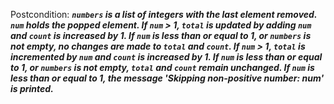 Postcondition: ***`numbers` is a list of integers with the last element removed. `num` holds the popped element. If `num` > 1, `total` is updated by adding `num` and `count` is increased by 1. If `num` is less than or equal to 1, or `numbers` is not empty, no changes are made to `total` and `count`. If `num` > 1, `total` is incremented by `num` and `count` is increased by 1. If `num` is less than or equal to 1, or `numbers` is not empty, `total` and `count` remain unchanged. If `num` is less than or equal to 1, the message 'Skipping non-positive number: num' is printed.***